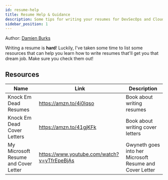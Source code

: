 ```yaml
---
id: resume-help
title: Resume Help & Guidance
description: Some tips for writing your resumes for DevSecOps and Cloud Security Engineers.
sidebar_position: 1
---
```


Author: [Damien Burks]

Writing a resume is **hard**! Luckily, I've taken some time to list some resources that can help you learn how to write resumes that'll get you that dream job. Make sure you check them out!

## Resources

| Name                                 | Link                                        | Description                                             |
| ------------------------------------ | ------------------------------------------- | ------------------------------------------------------- |
| Knock Em Dead Resumes                | https://amzn.to/4i0lqso                     | Book about writing resumes                              |
| Knock Em Dead Cover Letters          | https://amzn.to/41gjKFk                     | Book about writing cover letters                        |
| My Microsoft Resume and Cover Letter | https://www.youtube.com/watch?v=yTfrEpeBjAs | Gwyneth goes into her Microsoft Resume and Cover Letter |

[Damien Burks]: https://youtube.com/@damienjburks

